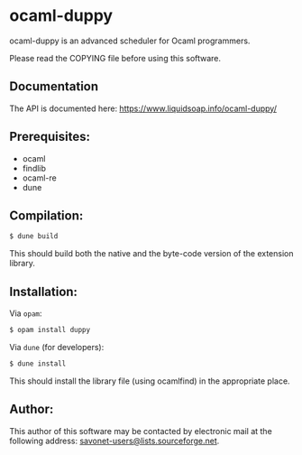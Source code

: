 # ocaml-duppy

ocaml-duppy is an advanced scheduler for Ocaml programmers.

Please read the COPYING file before using this software.

## Documentation

The API is documented here: https://www.liquidsoap.info/ocaml-duppy/

## Prerequisites:

- ocaml
- findlib
- ocaml-re
- dune

## Compilation:

```sh
$ dune build
```

This should build both the native and the byte-code version of the
extension library.

## Installation:

Via `opam`:

```sh
$ opam install duppy
```

Via `dune` (for developers):

```sh
$ dune install
```

This should install the library file (using ocamlfind) in the
appropriate place.

## Author:

This author of this software may be contacted by electronic mail
at the following address: savonet-users@lists.sourceforge.net.
